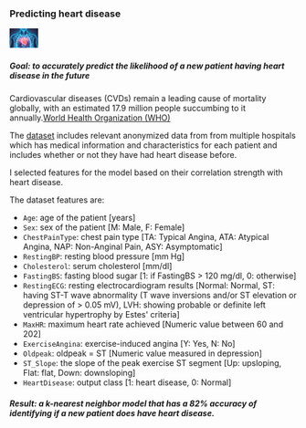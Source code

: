 
### Predicting heart disease

<img src="../images/heart.png" width="10%" height="10%">

##### Goal: to accurately predict the likelihood of a new patient having heart disease in the future

Cardiovascular diseases (CVDs) remain a leading cause of mortality globally, with an estimated 17.9 million people succumbing to it annually.[World Health Organization (WHO)](https://www.who.int/health-topics/cardiovascular-diseases)<br>

The [dataset](https://www.kaggle.com/datasets/fedesoriano/heart-failure-prediction) includes relevant anonymized data from from multiple hospitals which has medical information and characteristics for each patient and includes whether or not they have had heart disease before.

I selected features for the model based on their correlation strength with heart disease.

The dataset features are:

- `Age`: age of the patient [years]
- `Sex`: sex of the patient [M: Male, F: Female]
- `ChestPainType`: chest pain type [TA: Typical Angina, ATA: Atypical Angina, NAP: Non-Anginal Pain, ASY: Asymptomatic]
- `RestingBP`: resting blood pressure [mm Hg]
- `Cholesterol`: serum cholesterol [mm/dl]
- `FastingBS`: fasting blood sugar [1: if FastingBS > 120 mg/dl, 0: otherwise]
- `RestingECG`: resting electrocardiogram results [Normal: Normal, ST: having ST-T wave abnormality (T wave inversions and/or ST elevation or depression of > 0.05 mV), LVH: showing probable or definite left ventricular hypertrophy by Estes' criteria]
- `MaxHR`: maximum heart rate achieved [Numeric value between 60 and 202]
- `ExerciseAngina`: exercise-induced angina [Y: Yes, N: No]
- `Oldpeak`: oldpeak = ST [Numeric value measured in depression]
- `ST_Slope`: the slope of the peak exercise ST segment [Up: upsloping, Flat: flat, Down: downsloping]
- `HeartDisease`: output class [1: heart disease, 0: Normal]

##### Result: a k-nearest neighbor model that has a 82% accuracy of identifying if a new patient does have heart disease.


